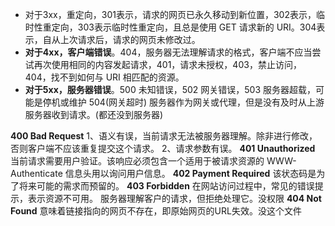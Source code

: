 *   对于3xx，重定向，301表示，请求的网页已永久移动到新位置，302表示，临时性重定向，303表示临时性重定向，且总是使用 GET 请求新的 URI。304表示，自从上次请求后，请求的网页未修改过。
*   **对于4xx，客户端错误**。404，服务器无法理解请求的格式，客户端不应当尝试再次使用相同的内容发起请求，401，请求未授权，403，禁止访问，404，找不到如何与 URI 相匹配的资源。
*    **对于5xx，服务器错误**。500 未知错误，502 网关错误，503 服务器超载，可能是停机或维护
504(网关超时)  服务器作为网关或代理，但是没有及时从上游服务器收到请求。(都还没到服务器)

**400 Bad Request**
1、语义有误，当前请求无法被服务器理解。除非进行修改，否则客户端不应该重复提交这个请求。
2、请求参数有误。
**401 Unauthorized**
当前请求需要用户验证。该响应必须包含一个适用于被请求资源的 WWW-Authenticate 信息头用以询问用户信息。
**402 Payment Required**
该状态码是为了将来可能的需求而预留的。
**403 Forbidden**
在网站访问过程中，常见的错误提示，表示资源不可用。 服务器理解客户的请求，但拒绝处理它。没权限
**404 Not Found**
意味着链接指向的网页不存在，即原始网页的URL失效。没这个文件


